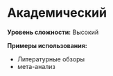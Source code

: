 # Академический

**Уровень сложности:** Высокий

**Примеры использования:**
- Литературные обзоры
- мета-анализ
